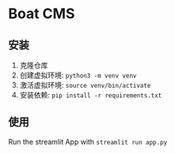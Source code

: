 # Boat CMS

## 安装

1. 克隆仓库
2. 创建虚拟环境: `python3 -m venv venv`
3. 激活虚拟环境: `source venv/bin/activate`
4. 安装依赖: `pip install -r requirements.txt`

## 使用

Run the streamlit App with `streamlit run app.py`
